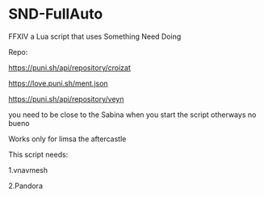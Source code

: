 # SND-FullAuto
FFXIV a Lua script that uses Something Need Doing

Repo:

https://puni.sh/api/repository/croizat

https://love.puni.sh/ment.json

https://puni.sh/api/repository/veyn

you need to be close to the Sabina when you start the script otherways no bueno 

Works only for limsa the aftercastle

This script needs:

1.vnavmesh 

2.Pandora
